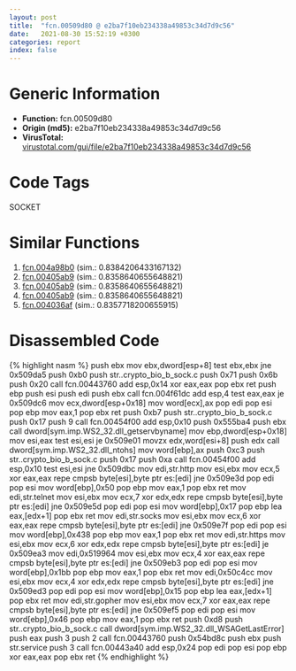 ```yaml
---
layout: post
title:  "fcn.00509d80 @ e2ba7f10eb234338a49853c34d7d9c56"
date:   2021-08-30 15:52:19 +0300
categories: report
index: false
---
```


# Generic Information
- **Function:** fcn.00509d80
- **Origin (md5):** e2ba7f10eb234338a49853c34d7d9c56
- **VirusTotal:** [virustotal.com/gui/file/e2ba7f10eb234338a49853c34d7d9c56][virustotal_ref]

# Code Tags
<span class="tag" id="SOCKET">SOCKET</span>


# Similar Functions

1. [fcn.004a98b0][similar_1_ref] (sim.: 0.8384206433167132)
2. [fcn.00405ab9][similar_2_ref] (sim.: 0.8358640655648821)
3. [fcn.00405ab9][similar_3_ref] (sim.: 0.8358640655648821)
4. [fcn.00405ab9][similar_4_ref] (sim.: 0.8358640655648821)
5. [fcn.004036af][similar_5_ref] (sim.: 0.8357718200655915)


# Disassembled Code

{% highlight nasm %}
push ebx
mov ebx,dword[esp+8]
test ebx,ebx
jne 0x509da5
push 0xb0
push str..crypto_bio_b_sock.c
push 0x71
push 0x6b
push 0x20
call fcn.00443760
add esp,0x14
xor eax,eax
pop ebx
ret
push ebp
push esi
push edi
push ebx
call fcn.004f61dc
add esp,4
test eax,eax
je 0x509dc6
mov ecx,dword[esp+0x18]
mov word[ecx],ax
pop edi
pop esi
pop ebp
mov eax,1
pop ebx
ret
push 0xb7
push str..crypto_bio_b_sock.c
push 0x17
push 9
call fcn.00454f00
add esp,0x10
push 0x555ba4
push ebx
call dword[sym.imp.WS2_32.dll_getservbyname]
mov ebp,dword[esp+0x18]
mov esi,eax
test esi,esi
je 0x509e01
movzx edx,word[esi+8]
push edx
call dword[sym.imp.WS2_32.dll_ntohs]
mov word[ebp],ax
push 0xc3
push str..crypto_bio_b_sock.c
push 0x17
push 0xa
call fcn.00454f00
add esp,0x10
test esi,esi
jne 0x509dbc
mov edi,str.http
mov esi,ebx
mov ecx,5
xor eax,eax
repe cmpsb byte[esi],byte ptr es:[edi]
jne 0x509e3d
pop edi
pop esi
mov word[ebp],0x50
pop ebp
mov eax,1
pop ebx
ret
mov edi,str.telnet
mov esi,ebx
mov ecx,7
xor edx,edx
repe cmpsb byte[esi],byte ptr es:[edi]
jne 0x509e5d
pop edi
pop esi
mov word[ebp],0x17
pop ebp
lea eax,[edx+1]
pop ebx
ret
mov edi,str.socks
mov esi,ebx
mov ecx,6
xor eax,eax
repe cmpsb byte[esi],byte ptr es:[edi]
jne 0x509e7f
pop edi
pop esi
mov word[ebp],0x438
pop ebp
mov eax,1
pop ebx
ret
mov edi,str.https
mov esi,ebx
mov ecx,6
xor edx,edx
repe cmpsb byte[esi],byte ptr es:[edi]
je 0x509ea3
mov edi,0x519964
mov esi,ebx
mov ecx,4
xor eax,eax
repe cmpsb byte[esi],byte ptr es:[edi]
jne 0x509eb3
pop edi
pop esi
mov word[ebp],0x1bb
pop ebp
mov eax,1
pop ebx
ret
mov edi,0x50c4cc
mov esi,ebx
mov ecx,4
xor edx,edx
repe cmpsb byte[esi],byte ptr es:[edi]
jne 0x509ed3
pop edi
pop esi
mov word[ebp],0x15
pop ebp
lea eax,[edx+1]
pop ebx
ret
mov edi,str.gopher
mov esi,ebx
mov ecx,7
xor eax,eax
repe cmpsb byte[esi],byte ptr es:[edi]
jne 0x509ef5
pop edi
pop esi
mov word[ebp],0x46
pop ebp
mov eax,1
pop ebx
ret
push 0xd8
push str..crypto_bio_b_sock.c
call dword[sym.imp.WS2_32.dll_WSAGetLastError]
push eax
push 3
push 2
call fcn.00443760
push 0x54bd8c
push ebx
push str.service
push 3
call fcn.00443a40
add esp,0x24
pop edi
pop esi
pop ebp
xor eax,eax
pop ebx
ret
{% endhighlight %}


[similar_1_ref]: /report/fcn.004a98b0@be7fba7cc724acf4ae2900d99e0fc9c3
[similar_2_ref]: /report/fcn.00405ab9@6c8b5339bada4cbd03f0f446da640707
[similar_3_ref]: /report/fcn.00405ab9@e7582fc3dadb394a1457ab7e7fbbe9a7
[similar_4_ref]: /report/fcn.00405ab9@8f8b2c5d43e03af62d4bc097b3275f12
[similar_5_ref]: /report/fcn.004036af@024d69b3dfb503973cce5c1700f282aa
[virustotal_ref]: https://www.virustotal.com/gui/file/e2ba7f10eb234338a49853c34d7d9c56